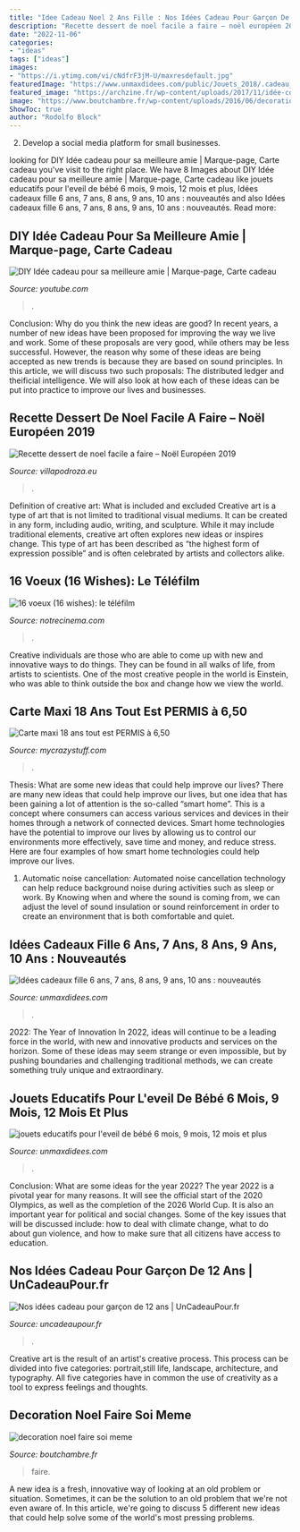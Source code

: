 ```yaml
---
title: "Idee Cadeau Noel 2 Ans Fille : Nos Idées Cadeau Pour Garçon De 12 Ans"
description: "Recette dessert de noel facile a faire – noël européen 2019"
date: "2022-11-06"
categories:
- "ideas"
tags: ["ideas"]
images:
- "https://i.ytimg.com/vi/cNdfrF3jM-U/maxresdefault.jpg"
featuredImage: "https://www.unmaxdidees.com/public/Jouets_2018/.cadeau_tendance_noel_2018_fille_8_ans__9_ans__10_ans_et_plus_machine_a_fabriquer_bracelet_cool_maker_kumi_kreator_m.jpg"
featured_image: "https://archzine.fr/wp-content/uploads/2017/11/idée-comment-faire-des-truffes-au-chocolat-simples-enroulées-dans-des-billes-sucrées-recette-sablé-de-noel-facile.jpg"
image: "https://www.boutchambre.fr/wp-content/uploads/2016/06/decoration-noel-faire-soi-meme-9.png"
ShowToc: true
author: "Rodolfo Block"
---
```



2. Develop a social media platform for small businesses.

	

		
looking for DIY Idée cadeau pour sa meilleure amie | Marque-page, Carte cadeau you've visit to the right place. We have 8 Images about DIY Idée cadeau pour sa meilleure amie | Marque-page, Carte cadeau like jouets educatifs pour l&#039;eveil de bébé 6 mois, 9 mois, 12 mois et plus, Idées cadeaux fille 6 ans, 7 ans, 8 ans, 9 ans, 10 ans : nouveautés and also Idées cadeaux fille 6 ans, 7 ans, 8 ans, 9 ans, 10 ans : nouveautés. Read more:
		
    
## DIY Idée Cadeau Pour Sa Meilleure Amie | Marque-page, Carte Cadeau

<img loading=lazy src="https://i.ytimg.com/vi/cNdfrF3jM-U/maxresdefault.jpg" onerror="this.onerror=null;this.src='https://tse1.mm.bing.net/th?id=OIP.W35R6Ia22qhVHB51jO38FgHaEK&amp;pid=15.1';" alt="DIY Idée cadeau pour sa meilleure amie | Marque-page, Carte cadeau">

_Source: youtube.com_

>. 

	

Conclusion: Why do you think the new ideas are good?
In recent years, a number of new ideas have been proposed for improving the way we live and work. Some of these proposals are very good, while others may be less successful. However, the reason why some of these ideas are being accepted as new trends is because they are based on sound principles. In this article, we will discuss two such proposals: The distributed ledger and theificial intelligence. We will also look at how each of these ideas can be put into practice to improve our lives and businesses.

    
## Recette Dessert De Noel Facile A Faire – Noël Européen 2019

<img loading=lazy src="https://archzine.fr/wp-content/uploads/2017/11/idée-comment-faire-des-truffes-au-chocolat-simples-enroulées-dans-des-billes-sucrées-recette-sablé-de-noel-facile.jpg" onerror="this.onerror=null;this.src='https://tse3.mm.bing.net/th?id=OIP.37Tn6AmmWcTbi3p9ZzwWCAHaDs&amp;pid=15.1';" alt="Recette dessert de noel facile a faire – Noël Européen 2019">

_Source: villapodroza.eu_

>. 

	

Definition of creative art: What is included and excluded
Creative art is a type of art that is not limited to traditional visual mediums. It can be created in any form, including audio, writing, and sculpture. While it may include traditional elements, creative art often explores new ideas or inspires change. This type of art has been described as “the highest form of expression possible” and is often celebrated by artists and collectors alike.

    
## 16 Voeux (16 Wishes): Le Téléfilm

<img loading=lazy src="http://www.notrecinema.com/images/cache/16-voeux-affiche_342942_46243.jpg" onerror="this.onerror=null;this.src='https://tse3.mm.bing.net/th?id=OIP._h3rNLL-tckO9R8at5hRVQAAAA&amp;pid=15.1';" alt="16 voeux (16 wishes): le téléfilm">

_Source: notrecinema.com_

>. 

	

Creative individuals are those who are able to come up with new and innovative ways to do things. They can be found in all walks of life, from artists to scientists. One of the most creative people in the world is Einstein, who was able to think outside the box and change how we view the world.

    
## Carte Maxi 18 Ans Tout Est PERMIS à 6,50

<img loading=lazy src="https://mycrazystuff.com/11955-thickbox_default/carte-anniversaire-maxi-18-ans-tout-est-permis.jpg" onerror="this.onerror=null;this.src='https://tse1.mm.bing.net/th?id=OIP.lAT9_Yf1dlaKgJhDpKNZjwHaHa&amp;pid=15.1';" alt="Carte maxi 18 ans tout est PERMIS à 6,50">

_Source: mycrazystuff.com_

>. 

	

Thesis: What are some new ideas that could help improve our lives?
There are many new ideas that could help improve our lives, but one idea that has been gaining a lot of attention is the so-called “smart home”. This is a concept where consumers can access various services and devices in their homes through a network of connected devices. Smart home technologies have the potential to improve our lives by allowing us to control our environments more effectively, save time and money, and reduce stress. Here are four examples of how smart home technologies could help improve our lives.
1. Automatic noise cancellation: Automated noise cancellation technology can help reduce background noise during activities such as sleep or work. By Knowing when and where the sound is coming from, we can adjust the level of sound insulation or sound reinforcement in order to create an environment that is both comfortable and quiet.


    
## Idées Cadeaux Fille 6 Ans, 7 Ans, 8 Ans, 9 Ans, 10 Ans : Nouveautés

<img loading=lazy src="https://www.unmaxdidees.com/public/Jouets_2018/.cadeau_tendance_noel_2018_fille_8_ans__9_ans__10_ans_et_plus_machine_a_fabriquer_bracelet_cool_maker_kumi_kreator_m.jpg" onerror="this.onerror=null;this.src='https://tse1.mm.bing.net/th?id=OIP.Bw_aiIV_PkVsujtdzb5hJgAAAA&amp;pid=15.1';" alt="Idées cadeaux fille 6 ans, 7 ans, 8 ans, 9 ans, 10 ans : nouveautés">

_Source: unmaxdidees.com_

>. 

	

2022: The Year of Innovation
In 2022, ideas will continue to be a leading force in the world, with new and innovative products and services on the horizon. Some of these ideas may seem strange or even impossible, but by pushing boundaries and challenging traditional methods, we can create something truly unique and extraordinary.

    
## Jouets Educatifs Pour L&#039;eveil De Bébé 6 Mois, 9 Mois, 12 Mois Et Plus

<img loading=lazy src="https://www.unmaxdidees.com/wp-content/uploads/2019/07/idee-cadeau-bébé-coussin-cale-bébé-évolutif-allonger-et-jouer-assis.jpg" onerror="this.onerror=null;this.src='https://tse2.mm.bing.net/th?id=OIP.L_83QhJ6og1mPAW2rMCC9QHaKl&amp;pid=15.1';" alt="jouets educatifs pour l&#039;eveil de bébé 6 mois, 9 mois, 12 mois et plus">

_Source: unmaxdidees.com_

>. 

	

Conclusion: What are some ideas for the year 2022?
The year 2022 is a pivotal year for many reasons. It will see the official start of the 2020 Olympics, as well as the completion of the 2026 World Cup. It is also an important year for political and social changes. Some of the key issues that will be discussed include: how to deal with climate change, what to do about gun violence, and how to make sure that all citizens have access to education.

    
## Nos Idées Cadeau Pour Garçon De 12 Ans | UnCadeauPour.fr

<img loading=lazy src="https://www.uncadeaupour.fr/wp-content/uploads/2020/10/liz99-ftakfoug9dy-unsplash-e1603989936942.jpg" onerror="this.onerror=null;this.src='https://tse2.mm.bing.net/th?id=OIP.G4O_DP0q_Z6omBb95r85jAHaGU&amp;pid=15.1';" alt="Nos idées cadeau pour garçon de 12 ans | UnCadeauPour.fr">

_Source: uncadeaupour.fr_

>. 

	

Creative art is the result of an artist's creative process. This process can be divided into five categories: portrait,still life, landscape, architecture, and typography. All five categories have in common the use of creativity as a tool to express feelings and thoughts.

    
## Decoration Noel Faire Soi Meme

<img loading=lazy src="https://www.boutchambre.fr/wp-content/uploads/2016/06/decoration-noel-faire-soi-meme-9.png" onerror="this.onerror=null;this.src='https://tse1.mm.bing.net/th?id=OIP.1pxGU_b6AsAEvnfogDkkwwHaDV&amp;pid=15.1';" alt="decoration noel faire soi meme">

_Source: boutchambre.fr_

>faire. 

	

A new idea is a fresh, innovative way of looking at an old problem or situation. Sometimes, it can be the solution to an old problem that we're not even aware of. In this article, we're going to discuss 5 different new ideas that could help solve some of the world's most pressing problems.

